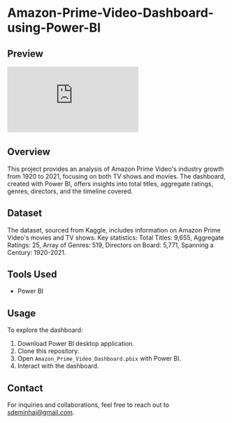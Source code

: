 # Amazon-Prime-Video-Dashboard-using-Power-BI

## Preview

![Amazon Prime Video Dashboard Preview](https://github.com/Sejjjalll/Amazon-Prime-Video-Dashboard-using-Power-BI/blob/main/Amazon-Prime-Video-Dashboard-Using-PowerBi.pdf)
## Overview

This project provides an analysis of Amazon Prime Video's industry growth from 1920 to 2021, focusing on both TV shows and movies. The dashboard, created with Power BI, offers insights into total titles, aggregate ratings, genres, directors, and the timeline covered.

## Dataset

The dataset, sourced from Kaggle, includes information on Amazon Prime Video's movies and TV shows. Key statistics: Total Titles: 9,655, Aggregate Ratings: 25, Array of Genres: 519, Directors on Board: 5,771, Spanning a Century: 1920-2021.

## Tools Used

- Power BI

## Usage

To explore the dashboard:

1. Download Power BI desktop application.
2. Clone this repository.
3. Open `Amazon_Prime_Video_Dashboard.pbix` with Power BI.
4. Interact with the dashboard.

## Contact

For inquiries and collaborations, feel free to reach out to sdeminhaj@gmail.com.
